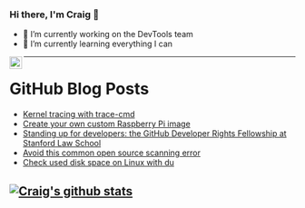 ### Hi there, I'm Craig 👋

<!--
**CraigTeelFugro/CraigTeelFugro** is a ✨ _special_ ✨ repository because its `README.md` (this file) appears on your GitHub profile.

Here are some ideas to get you started:
-->

- 🔭 I’m currently working on the DevTools team
- 🌱 I’m currently learning everything I can

[<img align="left" alt="Craig Teel | LinkedIn" width="22px" src="https://cdn.jsdelivr.net/npm/simple-icons@v3/icons/linkedin.svg" />][linkedin]

---

# GitHub Blog Posts

<!-- BLOG-POST-LIST:START -->
- [Kernel tracing with trace-cmd](https://opensource.com/article/21/7/linux-kernel-trace-cmd)
- [Create your own custom Raspberry Pi image](https://opensource.com/article/21/7/custom-raspberry-pi-image)
- [Standing up for developers: the GitHub Developer Rights Fellowship at Stanford Law School](https://github.blog/2021-07-27-github-developer-rights-fellowship-stanford-law-school/)
- [Avoid this common open source scanning error](https://opensource.com/article/21/7/open-source-scanning-error)
- [Check used disk space on Linux with du](https://opensource.com/article/21/7/check-disk-space-linux-du)
<!-- BLOG-POST-LIST:END -->

## [![Craig's github stats](https://github-readme-stats.vercel.app/api?username=craigteelfugro)](https://github.com/anuraghazra/github-readme-stats)


[linkedin]: https://linkedin.com/in/craig-teel-b8786771
